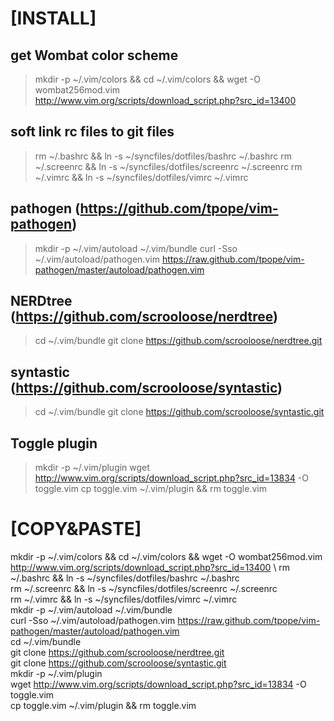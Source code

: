 # [INSTALL]

## get Wombat color scheme
> mkdir -p ~/.vim/colors && cd ~/.vim/colors && wget -O wombat256mod.vim http://www.vim.org/scripts/download_script.php?src_id=13400

## soft link rc files to git files
> rm ~/.bashrc && ln -s ~/syncfiles/dotfiles/bashrc ~/.bashrc
> rm ~/.screenrc && ln -s ~/syncfiles/dotfiles/screenrc ~/.screenrc
> rm ~/.vimrc && ln -s ~/syncfiles/dotfiles/vimrc ~/.vimrc

## pathogen (https://github.com/tpope/vim-pathogen)
> mkdir -p ~/.vim/autoload ~/.vim/bundle
> curl -Sso ~/.vim/autoload/pathogen.vim https://raw.github.com/tpope/vim-pathogen/master/autoload/pathogen.vim

## NERDtree (https://github.com/scrooloose/nerdtree)
> cd ~/.vim/bundle
> git clone https://github.com/scrooloose/nerdtree.git

## syntastic (https://github.com/scrooloose/syntastic)
> cd ~/.vim/bundle
> git clone https://github.com/scrooloose/syntastic.git

## Toggle plugin
> mkdir -p ~/.vim/plugin
> wget http://www.vim.org/scripts/download_script.php?src_id=13834 -O toggle.vim
> cp toggle.vim ~/.vim/plugin && rm toggle.vim

# [COPY&PASTE]
mkdir -p ~/.vim/colors && cd ~/.vim/colors && wget -O wombat256mod.vim http://www.vim.org/scripts/download_script.php?src_id=13400 \ 
rm ~/.bashrc && ln -s ~/syncfiles/dotfiles/bashrc ~/.bashrc \
rm ~/.screenrc && ln -s ~/syncfiles/dotfiles/screenrc ~/.screenrc \
rm ~/.vimrc && ln -s ~/syncfiles/dotfiles/vimrc ~/.vimrc \
mkdir -p ~/.vim/autoload ~/.vim/bundle \
curl -Sso ~/.vim/autoload/pathogen.vim https://raw.github.com/tpope/vim-pathogen/master/autoload/pathogen.vim \
cd ~/.vim/bundle \
git clone https://github.com/scrooloose/nerdtree.git \
git clone https://github.com/scrooloose/syntastic.git \
mkdir -p ~/.vim/plugin \
wget http://www.vim.org/scripts/download_script.php?src_id=13834 -O toggle.vim \
cp toggle.vim ~/.vim/plugin && rm toggle.vim

